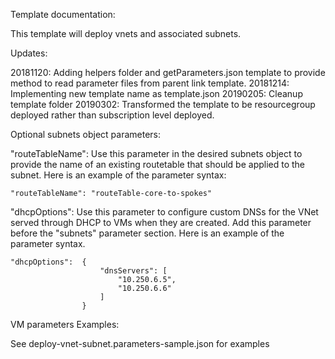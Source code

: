Template documentation:

This template will deploy vnets and associated subnets.

Updates:

20181120: Adding helpers folder and getParameters.json template to provide method to read parameter files from parent link template.
20181214: Implementing new template name as template.json
20190205: Cleanup template folder
20190302: Transformed the template to be resourcegroup deployed rather than subscription level deployed.

Optional subnets object parameters:

"routeTableName": Use this parameter in the desired subnets object to provide the name of an existing routetable that should be applied to the subnet. Here is an example of the parameter syntax:

    "routeTableName": "routeTable-core-to-spokes"

"dhcpOptions": Use this parameter to configure custom DNSs for the VNet served through DHCP to VMs when they are created. Add this parameter before the "subnets" parameter section. Here is an example of the parameter syntax.

    "dhcpOptions":  {
                        "dnsServers": [
                            "10.250.6.5",
                            "10.250.6.6"
                        ]
                    }
                    

VM parameters Examples:

See deploy-vnet-subnet.parameters-sample.json for examples
